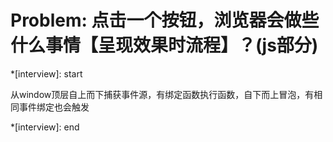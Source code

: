 # Problem: 点击一个按钮，浏览器会做些什么事情【呈现效果时流程】？(js部分)

*[interview]: start

从window顶层自上而下捕获事件源，有绑定函数执行函数，自下而上冒泡，有相同事件绑定也会触发

*[interview]: end
